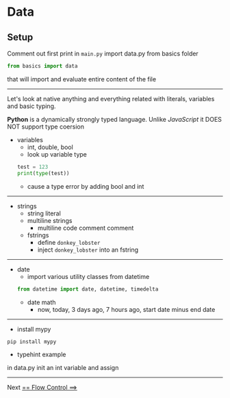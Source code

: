 # Data

## Setup
Comment out first print in `main.py` 
import data.py from basics folder
```python
from basics import data
```

that will import and evaluate entire content of the file

---
Let's look at native anything and everything related with literals, variables and basic typing.

**Python** is a dynamically strongly typed language. Unlike *JavaScript* it DOES NOT support type coersion
- variables
  - int, double, bool
  - look up variable type
  ```python
  test = 123
  print(type(test))
  ```
  - cause a type error by adding bool and int
---
- strings
  - string literal
  - multiline strings
    - multiline code comment comment
  - fstrings
    - define `donkey_lobster`
    - inject `donkey_lobster` into an fstring
---
- date
  - import various utility classes from datetime
  ```python
  from datetime import date, datetime, timedelta
  ```
  - date math
    - now, today, 3 days ago, 7 hours ago, start date minus end date
---

- install mypy
```bash
pip install mypy
```
- typehint example

in data.py init an int variable and assign 

---

Next [== Flow Control ==>](../flow_control/flow_control.md)